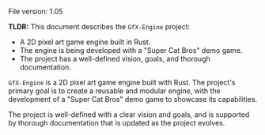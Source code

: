 File version: 1.05

**TLDR:**
This document describes the `GfX-Engine` project:
* A 2D pixel art game engine built in Rust.
* The engine is being developed with a "Super Cat Bros" demo game.
* The project has a well-defined vision, goals, and thorough documentation.

`GfX-Engine` is a 2D pixel art game engine built with Rust. The project's primary goal is to create a reusable and modular engine, with the development of a "Super Cat Bros" demo game to showcase its capabilities.

The project is well-defined with a clear vision and goals, and is supported by thorough documentation that is updated as the project evolves.